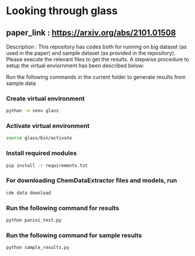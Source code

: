 # Looking through glass
## paper_link : https://arxiv.org/abs/2101.01508

Description : This repository has codes both for running on big dataset (as used in the paper) and sample dataset (as provided in the repository). Please execute the relevant files to get the results. A stepwise procedure to setup the virtual enviornment has been described below:

Run the following commands in the current folder to generate results from sample data

### Create virtual environment
```sh
python -m venv glass
```

### Activate virtual environment
```sh
source glass/bin/activate
```

### Install required modules
```sh
pip install -r requirements.txt
```
### For downloading ChemDataExtractor files and models, run
```sh
cde data download
```
### Run the following command for results
```sh
python panini_test.py
```
### Run the following command for sample results
```sh
python sample_results.py
```
